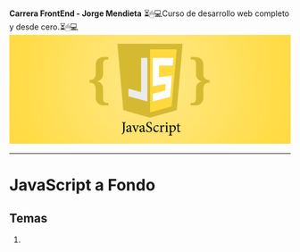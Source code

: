 <!-- JavaScript a Fondo -->

**Carrera FrontEnd - Jorge Mendieta**
⏳🖱💻Curso de desarrollo web completo y desde cero.⏳🖱💻
![Carrera FrontEnd](img/Javascript.jpg)

---

# JavaScript a Fondo

## Temas

1.
